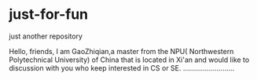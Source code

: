 # just-for-fun

just another repository

Hello,
friends,
I am GaoZhiqian,a master from the NPU( Northwestern Polytechnical University) of China that is located in Xi'an and would like to discussion with you who keep interested in CS or SE.
..........................
